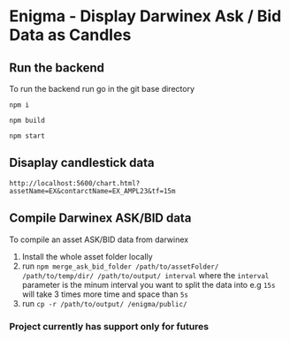 # Enigma - Display Darwinex Ask / Bid Data as Candles

## Run the backend
To run the backend run go in the git base directory

`npm i`

`npm build`

`npm start`

## Disaplay candlestick data
`http://localhost:5600/chart.html?assetName=EX&contarctName=EX_AMPL23&tf=15m`

## Compile Darwinex ASK/BID data
To compile an asset ASK/BID data from darwinex
1. Install the whole asset folder locally
2. run `npm merge_ask_bid_folder /path/to/assetFolder/ /path/to/temp/dir/ /path/to/output/ interval` where the `interval` parameter is the minum interval you want to split the data into e.g `15s` will take 3 times more time and space than `5s`
3. run `cp -r /path/to/output/ /enigma/public/`

### Project currently has support only for futures
